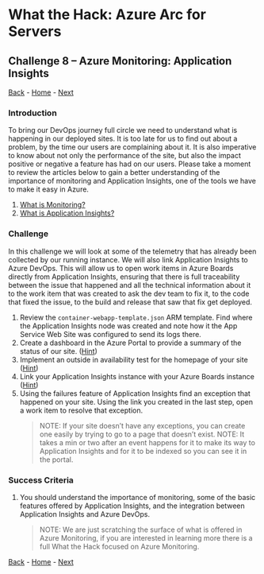 # What the Hack: Azure Arc for Servers 

## Challenge 8 – Azure Monitoring: Application Insights
[Back](challenge07.md) - [Home](../readme.md) - [Next](challenge09.md) 

### Introduction

To bring our DevOps journey full circle we need to understand what is happening in our deployed sites. It is too late for us to find out about a problem, by the time our users are complaining about it. It is also imperative to know about not only the performance of the site, but also the impact positive or negative a feature has had on our users. Please take a moment to review the articles below to gain a better understanding of the importance of monitoring and Application Insights, one of the tools we have to make it easy in Azure. 

1. [What is Monitoring?](https://docs.microsoft.com/en-us/azure/devops/learn/what-is-monitoring)
2. [What is Application Insights?](https://docs.microsoft.com/en-us/azure/azure-monitor/app/app-insights-overview)

### Challenge

In this challenge we will look at some of the telemetry that has already been collected by our running instance. We will also link Application Insights to Azure DevOps. This will allow us to open work items in Azure Boards directly from Application Insights, ensuring that there is full traceability between the issue that happened and all the technical information about it to the work item that was created to ask the dev team to fix it, to the code that fixed the issue, to the build and release that saw that fix get deployed. 

1. Review the `container-webapp-template.json` ARM template. Find where the Application Insights node was created and note how it the App Service Web Site was configured to send its logs there. 
2. Create a dashboard in the Azure Portal to provide a summary of the status of our site. ([Hint](https://docs.microsoft.com/en-us/azure/azure-monitor/app/overview-dashboard#application-dashboard))
3. Implement an outside in availability test for the homepage of your site ([Hint](https://docs.microsoft.com/en-us/azure/azure-monitor/app/monitor-web-app-availability))
4. Link your Application Insights instance with your Azure Boards instance ([Hint](https://azure.microsoft.com/en-us/blog/application-insights-work-item-integration-with-visual-studio-team-services/))
5. Using the failures feature of Application Insights find an exception that happened on your site. Using the link you created in the last step, open a work item to resolve that exception. 
    > NOTE: If your site doesn’t have any exceptions, you can create one easily by trying to go to a page that doesn’t exist.
    > NOTE: It takes a min or two after an event happens for it to make its way to Application Insights and for it to be indexed so you can see it in the portal.

### Success Criteria

1. You should understand the importance of monitoring, some of the basic features offered by Application Insights, and the integration between Application Insights and Azure DevOps.
    > NOTE: We are just scratching the surface of what is offered in Azure Monitoring, if you are interested in learning more there is a full What the Hack focused on Azure Monitoring.


[Back](challenge07.md) - [Home](../readme.md) - [Next](challenge09.md) 
